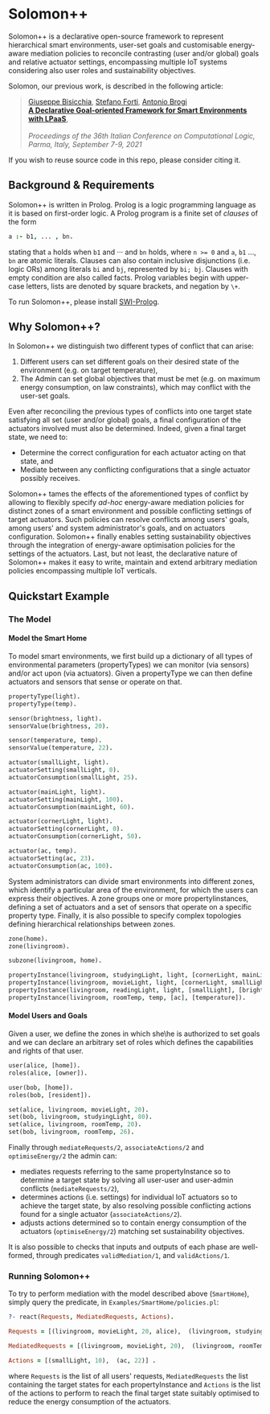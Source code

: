 # Solomon++

Solomon++ is a declarative open-source framework to represent hierarchical smart environments, user-set goals and customisable energy-aware mediation policies to reconcile contrasting (user and/or global) goals and relative actuator settings, encompassing multiple IoT systems considering also user roles and sustainability objectives.

Solomon, our previous work, is described in the following article:

> [Giuseppe Bisicchia](), [Stefano Forti](http://pages.di.unipi.it/forti), [Antonio Brogi](http://pages.di.unipi.it/brogi)<br>
> [**A Declarative Goal-oriented Framework for Smart Environments with LPaaS**](http://ceur-ws.org/Vol-3002/paper3.pdf), <br>	
> *Proceedings of the 36th Italian Conference on Computational Logic, Parma, Italy, September 7-9, 2021*

If you wish to reuse source code in this repo, please consider citing it.

## Background & Requirements

Solomon++ is written in Prolog. Prolog is a logic programming language as it is based on first-order logic. A Prolog program is a finite set of *clauses* of the form

```prolog
a :- b1, ... , bn.
```

stating  that `a` holds  when `b1` and ··· and `bn` holds,  where `n >= 0` and `a`, `b1` ..., `bn` are atomic literals. Clauses can also contain inclusive disjunctions (i.e. logic ORs) among literals `bi` and `bj`, represented by `bi; bj`. Clauses with empty condition are also called facts. Prolog variables begin with upper-case letters, lists are denoted by square brackets, and negation by `\+`.

To run Solomon++, please install [SWI-Prolog](https://www.swi-prolog.org/Download.html).

## Why Solomon++?

In Solomon++ we distinguish two different types of conflict that can arise:

1. Different users can set different goals on their desired state of the environment (e.g. on target temperature), 
2. The Admin can set global objectives that must be met (e.g. on maximum energy consumption, on law constraints), which may conflict with the user-set goals.
   
Even after reconciling the previous types of conflicts into one target state satisfying all set (user and/or global) goals, a final configuration of the actuators involved must also be determined. Indeed, given a final target state, we need to:

* Determine the correct configuration for each actuator acting on that state, and 
* Mediate between any conflicting configurations that a single actuator possibly receives.

Solomon++ tames the effects of the aforementioned types of conflict by allowing to flexibly specify *ad-hoc* energy-aware mediation policies for distinct zones of a smart environment and possible conflicting settings of target actuators. Such policies can resolve conflicts among users' goals, among users' and system administrator's goals, and on actuators configuration. Solomon++ finally enables setting sustainability objectives through the integration of energy-aware optimisation policies for the settings of the actuators. Last, but not least, the declarative nature of Solomon++ makes it easy to write, maintain and extend arbitrary mediation policies encompassing multiple IoT verticals.

## Quickstart Example

### The Model

#### Model the Smart Home

To model smart environments, we first build up a dictionary of all types of environmental parameters (propertyTypes) we can monitor (via sensors) and/or act upon (via actuators). Given a propertyType we can then define actuators and sensors that sense or operate on that. 
```prolog
propertyType(light).
propertyType(temp).

sensor(brightness, light).
sensorValue(brightness, 20).

sensor(temperature, temp).
sensorValue(temperature, 22).

actuator(smallLight, light).
actuatorSetting(smallLight, 0).
actuatorConsumption(smallLight, 25).

actuator(mainLight, light).
actuatorSetting(mainLight, 100).
actuatorConsumption(mainLight, 60).

actuator(cornerLight, light).
actuatorSetting(cornerLight, 0).
actuatorConsumption(cornerLight, 50).

actuator(ac, temp).
actuatorSetting(ac, 23).
actuatorConsumption(ac, 100).

```

System administrators can divide smart environments into different zones, which identify a particular area of the environment, for which the users can
express their objectives. A zone groups one or more propertyIinstances, defining a set of actuators and a set of sensors that operate on a specific property type. Finally, it is also possible to specify complex topologies  defining hierarchical relationships between zones.
```prolog
zone(home).
zone(livingroom).

subzone(livingroom, home).

propertyInstance(livingroom, studyingLight, light, [cornerLight, mainLight], [brightness]).
propertyInstance(livingroom, movieLight, light, [cornerLight, smallLight], [brightness]).
propertyInstance(livingroom, readingLight, light, [smallLight], [brightness]).
propertyInstance(livingroom, roomTemp, temp, [ac], [temperature]).
```

#### Model Users and Goals

Given a user, we define the zones in which she\he is authorized to set goals and we can declare an arbitrary set of roles which defines the capabilities and rights of that user.

```prolog
user(alice, [home]).
roles(alice, [owner]).

user(bob, [home]).
roles(bob, [resident]).

set(alice, livingroom, movieLight, 20).
set(bob, livingroom, studyingLight, 80).
set(alice, livingroom, roomTemp, 20).
set(bob, livingroom, roomTemp, 26).

```

Finally through `mediateRequests/2`, `associateActions/2` and `optimiseEnergy/2` the admin can:
* mediates requests referring to the same propertyInstance so to determine a target state by solving all user-user and user-admin conflicts (`mediateRequests/2`),
* determines actions (i.e. settings) for individual IoT actuators so to achieve the target state, by also resolving possible conflicting actions found for a single actuator (`associateActions/2`).
* adjusts actions determined so to contain energy consumption of the actuators (`optimiseEnergy/2`) matching set sustainability objectives.

It is also possible to checks that inputs and outputs of each phase are well-formed, through predicates `validMediation/1`, and `validActions/1`.

### Running Solomon++

To try to perform mediation with the model described above (`SmartHome`), simply query the predicate, in `Examples/SmartHome/policies.pl`:

```prolog
?- react(Requests, MediatedRequests, Actions).

Requests = [(livingroom, movieLight, 20, alice),  (livingroom, studyingLight, 80, bob),  (livingroom, roomTemp, 20, alice),  (livingroom, roomTemp, 26, bob)],

MediatedRequests = [(livingroom, movieLight, 20),  (livingroom, roomTemp, 22),  (livingroom, studyingLight, 80)],

Actions = [(smallLight, 10),  (ac, 22)] .
```
where `Requests` is the list of all users' requests, `MediatedRequests` the list containing the target states for each propertyInstance and `Actions` is the list of the actions to perform to reach the final target state suitably optimised to reduce the energy consumption of the actuators.

